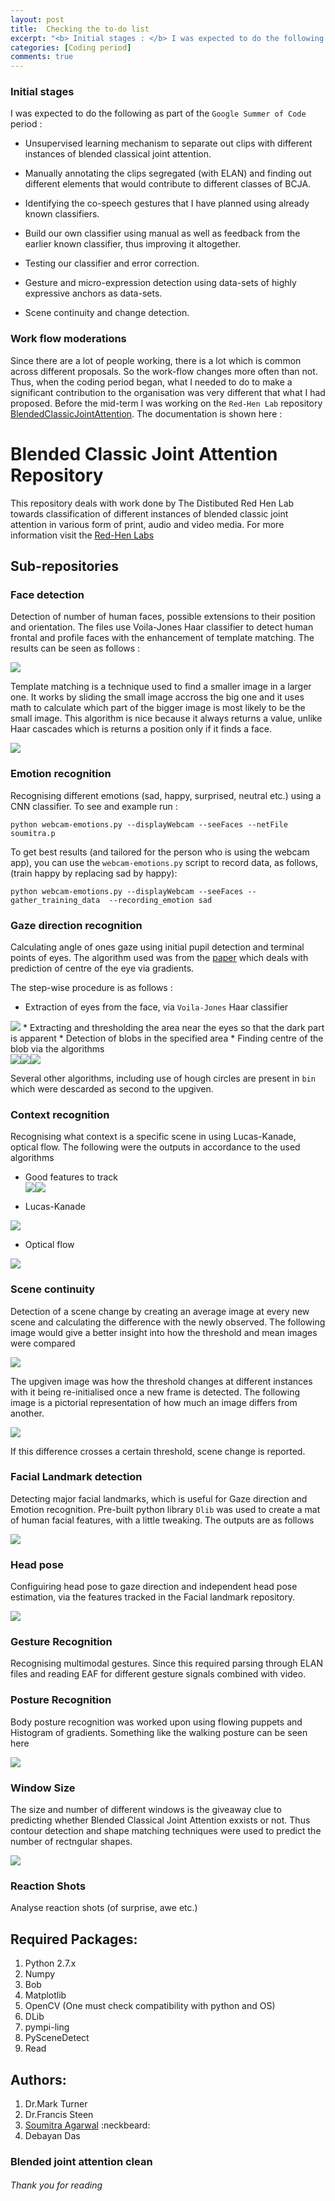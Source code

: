```yaml
---
layout: post
title: 	Checking the to-do list
excerpt: "<b> Initial stages : </b> I was expected to do the following as part of the `Google Summer of Code` period ..."
categories: [Coding period]
comments: true
---
```


### Initial stages

I was expected to do the following as part of the `Google Summer of Code` period :

* Unsupervised learning mechanism to separate out clips with different instances of blended classical joint attention.

* Manually annotating the clips segregated (with ELAN) and finding out different elements that would contribute to different classes of BCJA.

* Identifying the co-speech gestures that I have planned using already known
classifiers.

* Build our own classifier using manual as well as feedback from the earlier known
classifier, thus improving it altogether.

* Testing our classifier and error correction.

* Gesture and micro-expression detection using data-sets of highly expressive anchors as data-sets.

* Scene continuity and change detection.

### Work flow moderations

Since there are a lot of people working, there is a lot which is common across different proposals. So the work-flow changes more often than not. Thus, when the coding period began, what I needed to do to make a significant contribution to the organisation was very different that what I had proposed. Before the mid-term I was working on the `Red-Hen Lab` repository [BlendedClassicJointAttention](https://github.com/RedHenLab/BlendedJointAttention). The documentation is shown here :

# Blended Classic Joint Attention Repository

This repository deals with work done by The Distibuted Red Hen Lab towards classification of different instances of blended classic joint attention in various form of print, audio and video media. For more information visit the [Red-Hen Labs](https://sites.google.com/site/distributedlittleredhen/home/the-cognitive-core-research-topics-in-red-hen/the-barnyard/blended-classic-joint-attention)

## Sub-repositories

### Face detection

Detection of number of human faces, possible extensions to their position and orientation. The files use Voila-Jones Haar classifier to detect human frontal and profile faces with the enhancement of template matching. The results can be seen as follows :

<img src = '{{ site.url }}/img/Result5.jpg'>

Template matching is a technique used to find a smaller image in a larger one. It works by sliding the small image accross the big one and it uses math to calculate which part of the bigger image is most likely to be the small image. This algorithm is nice because it always returns a value, unlike Haar cascades which is returns a position only if it finds a face.

<img src = '{{ site.url }}/img/img.png'>

### Emotion recognition

Recognising different emotions (sad, happy, surprised, neutral etc.) using a CNN classifier. To see and example run :

```python webcam-emotions.py --displayWebcam --seeFaces --netFile soumitra.p```

To get best results (and tailored for the person who is using the webcam app), you can use the `webcam-emotions.py` script to record data, as follows,(train happy by replacing sad by happy):

```python webcam-emotions.py --displayWebcam --seeFaces --gather_training_data  --recording_emotion sad```

### Gaze direction recognition 

Calculating angle of ones gaze using initial pupil detection and terminal points of eyes. The algorithm used was from the [paper](http://www.inb.uni-luebeck.de/fileadmin/files/PUBPDFS/TiBa11b.pdf) which deals with prediction of centre of the eye via gradients.

The step-wise procedure is as follows :

* Extraction of eyes from the face, via `Voila-Jones` Haar classifier
<img src = '/Gaze Direction/Result_Images/Result2.jpg'>
* Extracting and thresholding the area near the eyes so that the dark part is apparent
* Detection of blobs in the specified area
* Finding centre of the blob via the algorithms<br>
<img src = '{{ site.url }}/img/thresh_eye.jpg'><img src = '{{ site.url }}/img/eye1.jpg'><img src = '{{ site.url }}/img/eye2.jpg'>

Several other algorithms, including use of hough circles are present in `bin` which were descarded as second to the upgiven.

### Context recognition

Recognising what context is a specific scene in using Lucas-Kanade, optical flow. The following were the outputs in accordance to the used algorithms 

* Good features to track <br>
<img src = '{{ site.url }}/img/image.jpg'><img src = '{{ site.url }}/img/Good_Features.png'>

* Lucas-Kanade <br>
<img src = '{{ site.url }}/img/LK.png'>

* Optical flow<br>
<img src = '{{ site.url }}/img/Optical_flow.png'>

### Scene continuity 

Detection of a scene change by creating an average image at every new scene and calculating the difference with the newly observed. The following image would give a better insight into how the threshold and mean images were compared

<img src = '{{ site.url }}/img/Scene2.png'>

The upgiven image was how the threshold changes at different instances with it being re-initialised once a new frame is detected. The following image is a pictorial representation of how much an image differs from another.

<img src = '{{ site.url }}/img/Scene1.png'>

If this difference crosses a certain threshold, scene change is reported.

### Facial Landmark detection

Detecting major facial landmarks, which is useful for Gaze direction and Emotion recognition. Pre-built python library `Dlib` was used to create a mat of human facial features, with a little tweaking. The outputs are as follows 

<img src = '{{ site.url }}/img/Features1.png'>

### Head pose

Configuiring head pose to gaze direction and independent head pose estimation, via the features tracked in the Facial landmark repository. 

<img src = '{{ site.url }}/img/output.gif' loop=10>

### Gesture Recognition

Recognising multimodal gestures. Since this required parsing through ELAN files and reading EAF for different gesture signals combined with video.

### Posture Recognition

Body posture recognition was worked upon using flowing puppets and Histogram of gradients.
Something like the walking posture can be seen here

<img src = '{{ site.url }}/img/result.jpg'>

### Window Size

The size and number of different windows is the giveaway clue to predicting whether Blended Classical Joint Attention exxists or not. Thus contour detection and shape matching techniques were used to predict the number of rectngular shapes.

<img src = '/Window Size/Result_Images/Temp.jpg'>

### Reaction Shots

Analyse reaction shots (of surprise, awe etc.) 


## Required Packages:

<ol>
	<li> Python 2.7.x </li>
	<li> Numpy </li>
	<li> Bob </li>
	<li> Matplotlib </li>
	<li> OpenCV (One must check compatibility with python and OS) </li>
	<li> DLib </li>
	<li> pympi-ling </li>
	<li> PySceneDetect </li>
	<li> Read </li>
</ol>

## Authors:

<ol>
 	<li> Dr.Mark Turner </li>
 	<li> Dr.Francis Steen </li>
	<li> <a href = "https://github.com/SoumitraAgarwal" target="_blank">Soumitra Agarwal</a> :neckbeard: </li>
	<li> Debayan Das </li>
</ol>

### Blended joint attention clean


###### Thank you for reading 

